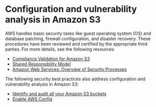 # Configuration and vulnerability analysis in Amazon S3<a name="vulnerability-analysis-and-management"></a>

AWS handles basic security tasks like guest operating system \(OS\) and database patching, firewall configuration, and disaster recovery\. These procedures have been reviewed and certified by the appropriate third parties\. For more details, see the following resources:
+ [Compliance Validation for Amazon S3](s3-compliance.md)
+ [Shared Responsibility Model](https://aws.amazon.com/compliance/shared-responsibility-model/)
+ [Amazon Web Services: Overview of Security Processes](https://d0.awsstatic.com/whitepapers/Security/AWS_Security_Whitepaper.pdf)

The following security best practices also address configuration and vulnerability analysis in Amazon S3:
+ [Identify and audit all your Amazon S3 buckets](security-best-practices.md#audit)
+ [Enable AWS Config](security-best-practices.md#config)